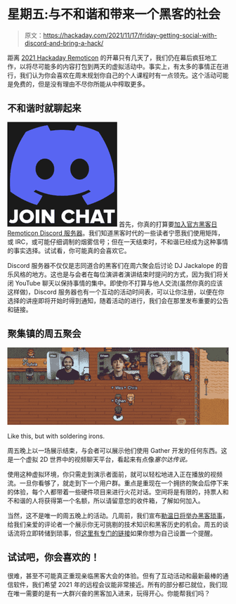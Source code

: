 # 星期五:与不和谐和带来一个黑客的社会

> 原文：<https://hackaday.com/2021/11/17/friday-getting-social-with-discord-and-bring-a-hack/>

距离 [2021 Hackaday Remoticon](https://remoticon.io/) 的开幕只有几天了，我们仍在幕后疯狂地工作，以将尽可能多的内容打包到两天的虚拟活动中。事实上，有太多的事情正在进行，我们认为你会喜欢在周末规划你自己的个人课程时有一点领先。这个活动可能是免费的，但是没有理由不尽你所能从中榨取更多。

## 不和谐时就聊起来

[![](img/3b31d66d3afd357d548e6c8cbecc889f.png)](https://discord.gg/NkbHrAW7NG) 首先，你真的打算要[加入官方黑客日 Remoticon Discord 服务器](https://discord.gg/NkbHrAW7NG)。我们知道黑客时代的一些读者宁愿我们使用矩阵，或 IRC，或可能仔细调制的烟雾信号；但在一天结束时，不和谐已经成为这种事情的事实选择。试试看，你可能真的会喜欢它。

Discord 服务器不仅仅是志同道合的黑客们在周六聚会后讨论 DJ Jackalope 的音乐风格的地方。这也是与会者在每位演讲者演讲结束时提问的方式，因为我们将关闭 YouTube 聊天以保持事情的集中。即使你不打算与他人交流(虽然你真的应该这样做)，Discord 服务器也有一个互动的活动时间表，可以让你注册，以便在你选择的讲座即将开始时得到通知，随着活动的进行，我们会在那里发布重要的公告和链接。

## 聚集镇的周五聚会

[![](img/57273a35301894b5e67466574703ae9e.png)](https://hackaday.com/wp-content/uploads/2021/11/gather_town.jpg)

Like this, but with soldering irons.

周五晚上以一场展示结束，与会者可以展示他们使用 Gather 开发的任何东西。这是一个虚拟 2D 世界中的视频聊天平台，看起来有点像*塞尔达传说。*

使用这种虚拟环境，你只需走到演示者面前，就可以轻松地进入正在播放的视频流。一旦你看够了，就走到下一个用户群。重点是重现在一个拥挤的聚会后停下来的体验，每个人都带着一些硬件项目来进行火花对话。空间将是有限的，持票人和不和谐的人将获得第一个名额，所以请留意您的收件箱，了解如何加入。

当然，这不是唯一的周五晚上的活动。几周前，我们宣布[勒温日将举办黑客琐事](https://hackaday.com/2021/11/01/shall-we-play-a-game/)，给我们亲爱的评论者一个展示你无可挑剔的技术知识和黑客历史的机会。周五的谈话流将立即转储到琐事，但[这里有专门的链接](https://youtu.be/uRpUdQi31tg)如果你想为自己设置一个提醒。

## 试试吧，你会喜欢的！

很难，甚至不可能真正重现亲临黑客大会的体验。但有了互动活动和最新最棒的通信软件，我们希望 2021 年的远程会议能非常接近。所有的部分都已就位，我们现在唯一需要的是有一大群兴奋的黑客加入进来，玩得开心。你能帮我们吗？
